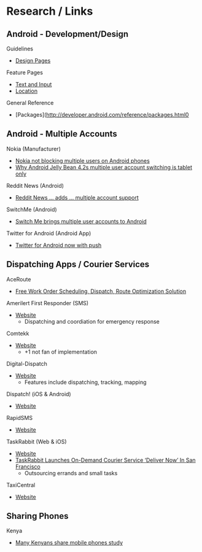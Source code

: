 # Research / Links

## Android - Development/Design

Guidelines  
* [Design Pages](http://developer.android.com/design/index.html)  

Feature Pages  
* [Text and Input](http://developer.android.com/guide/topics/text/index.html)  
* [Location](http://developer.android.com/guide/topics/location/index.html)

General Reference  
* [Packages](http://developer.android.com/reference/packages.html0

## Android - Multiple Accounts

Nokia (Manufacturer)  
* [Nokia not blocking multiple users on Android phones](http://news.cnet.com/8301-1035_3-57543535-94/nokia-not-blocking-multiple-users-on-android-phones/)  
* [Why Android Jelly Bean 4.2s multiple user account switching is tablet only](http://techcrunch.com/2012/10/29/why-android-jelly-bean-4-2s-multiple-user-account-switching-is-tablet-only-hint-nokia-patented-it-for-phones/)

Reddit News (Android)
* [Reddit News ... adds ... multiple account support](http://www.androidpolice.com/2013/01/25/reddit-news-updated-to-version-6-adds-sliding-user-interface-and-multiple-account-support/)

SwitchMe (Android)  
* [Switch Me brings multiple user accounts to Android](http://www.redmondpie.com/switchme-brings-multiple-user-accounts-to-android-download-now/)

Twitter for Android (Android App)
* [Twitter for Android now with push](http://blog.twitter.com/2011/07/twitter-for-android-now-with-push.html)

## Dispatching Apps / Courier Services

AceRoute
* [Free Work Order Scheduling, Dispatch, Route Optimization Solution](https://www.google.com/enterprise/marketplace/viewListing?productListingId=6688+7202516748784065387&pli=1)

Amerilert First Responder (SMS)
* [Website](http://www.amerilert.com/firstresponder/index.htm)
  * Dispatching and coordiation for emergency response

Comtekk
* [Website](http://comtekk.us/sms-dispatch.htm)
  * +1 not fan of implementation

Digital-Dispatch
* [Website](http://www.digital-dispatch.com/dispatch-solutions/taxibook)
  * Features include dispatching, tracking, mapping
  
Dispatch! (iOS & Android)
* [Website](http://www.dispatchapp.eu/)

RapidSMS
* [Website](http://www.rapidsms.org/overview/)

TaskRabbit (Web & iOS)
* [Website](https://www.taskrabbit.com/)
* [TaskRabbit Launches On-Demand Courier Service ‘Deliver Now’ In San Francisco](http://techcrunch.com/2012/06/21/taskrabbit-on-demand-deliver-now-service/)
  * Outsourcing errands and small tasks

TaxiCentral
* [Website](http://www.taxicentral.com/)

## Sharing Phones

Kenya  
* [Many Kenyans share mobile phones study](http://www.scidev.net/en/new-technologies/icts/news/many-kenyans-share-mobile-phones-study-finds.html)
